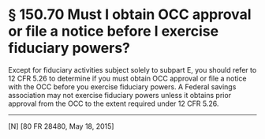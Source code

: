 # § 150.70   Must I obtain OCC approval or file a notice before I exercise fiduciary powers?

Except for fiduciary activities subject solely to subpart E, you should refer to 12 CFR 5.26 to determine if you must obtain OCC approval or file a notice with the OCC before you exercise fiduciary powers. A Federal savings association may not exercise fiduciary powers unless it obtains prior approval from the OCC to the extent required under 12 CFR 5.26.



---

[N] [80 FR 28480, May 18, 2015]




